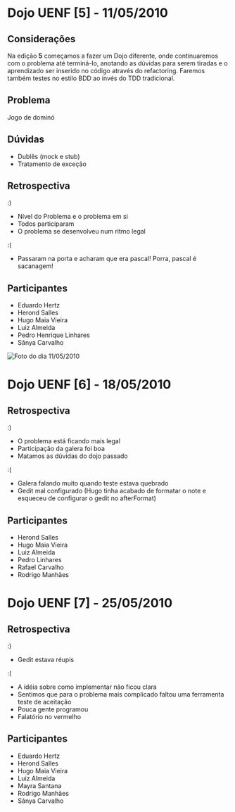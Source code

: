Dojo UENF [5] - 11/05/2010
==========================

Considerações
-------------

Na edição **5** começamos a fazer um Dojo diferente, onde continuaremos com o
problema até terminá-lo, anotando as dúvidas para serem tiradas e o aprendizado
ser inserido no código através do refactoring. Faremos também testes no estilo
BDD ao invés do TDD tradicional.

Problema
--------

Jogo de dominó


Dúvidas
-------

* Dublês (mock e stub)
* Tratamento de exceção


Retrospectiva
-------------

:)

* Nível do Problema e o problema em si
* Todos participaram
* O problema se desenvolveu num ritmo legal


:(

* Passaram na porta e acharam que era pascal! Porra, pascal é sacanagem!


Participantes
-------------

* Eduardo Hertz
* Herond Salles
* Hugo Maia Vieira
* Luiz Almeida
* Pedro Henrique Linhares
* Sânya Carvalho

![Foto do dia 11/05/2010](http://farm2.static.flickr.com/1085/4605225430_3a7c23d5d9.jpg)


Dojo UENF [6] - 18/05/2010
==========================

Retrospectiva
-------------

:)

* O problema está ficando mais legal
* Participação da galera foi boa
* Matamos as dúvidas do dojo passado

:(

* Galera falando muito quando teste estava quebrado
* Gedit mal configurado (Hugo tinha acabado de formatar o note e esqueceu de configurar o gedit no afterFormat)

Participantes
-------------

* Herond Salles
* Hugo Maia Vieira
* Luiz Almeida
* Pedro Linhares
* Rafael Carvalho
* Rodrigo Manhães


Dojo UENF [7] - 25/05/2010
==========================

Retrospectiva
-------------

:)

* Gedit estava réupis

:(

* A idéia sobre como implementar não ficou clara
* Sentimos que para o problema mais complicado faltou uma ferramenta teste de aceitação
* Pouca gente programou
* Falatório no vermelho

Participantes
-------------

* Eduardo Hertz
* Herond Salles
* Hugo Maia Vieira
* Luiz Almeida
* Mayra Santana
* Rodrigo Manhães
* Sânya Carvalho

